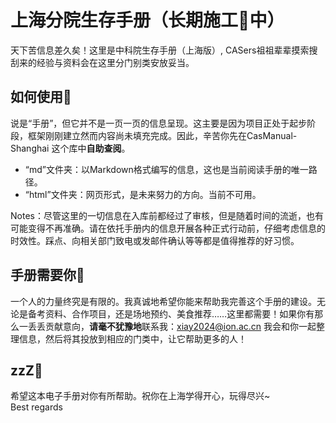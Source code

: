# 上海分院生存手册（长期施工🚧中）
 天下苦信息差久矣！这里是中科院生存手册（上海版）, CASers祖祖辈辈摸索搜刮来的经验与资料会在这里分门别类安放妥当。  

## 如何使用📑
说是“手册”，但它并不是一页一页的信息呈现。这主要是因为项目正处于起步阶段，框架刚刚建立然而内容尚未填充完成。因此，辛苦你先在CasManual-Shanghai
这个库中**自助查阅**。  
  
- “md”文件夹：以Markdown格式编写的信息，这也是当前阅读手册的唯一路径。  
- “html”文件夹：网页形式，是未来努力的方向。当前不可用。  

Notes：尽管这里的一切信息在入库前都经过了审核，但是随着时间的流逝，也有可能变得不再准确。请在依托手册内的信息开展各种正式行动前，仔细考虑信息的时效性。踩点、向相关部门致电或发邮件确认等等都是值得推荐的好习惯。

## 手册需要你💪
一个人的力量终究是有限的。我真诚地希望你能来帮助我完善这个手册的建设。无论是备考资料、合作项目，还是场地预约、美食推荐……这里都需要！如果你有那么一丢丢贡献意向，**请毫不犹豫地**联系我：xiay2024@ion.ac.cn 我会和你一起整理信息，然后将其投放到相应的门类中，让它帮助更多的人！

## zzZ🌙
希望这本电子手册对你有所帮助。祝你在上海学得开心，玩得尽兴~  
Best regards
